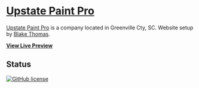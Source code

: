 # [Upstate Paint Pro](https://blakeathomas.github.io/upstate)

[Upstate Paint Pro](https://blakeathomas.github.io/upstate) is a company located in Greenville Cty, SC. Website setup by [Blake Thomas](https://blakeathomas.github.io/portfolio). 

**[View Live Preview](https://blakeathomas.github.io/upstate)**

## Status

[![GitHub license](https://img.shields.io/badge/license-MIT-blue.svg)](https://github.com/blakeathomas/upstate/blob/master/LICENSE)
